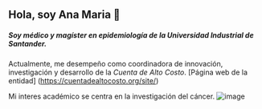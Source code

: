 ## Hola, soy **Ana Maria** :wave:





##### Soy *médico* y magíster en epidemiología de la Universidad Industrial de Santander.

Actualmente, me desempeño como coordinadora de innovación, investigación y desarrollo de la *Cuenta de Alto Costo*. [Página web de la entidad] (https://cuentadealtocosto.org/site/)

Mi interes académico se centra en la investigación del cáncer.
![image](https://user-images.githubusercontent.com/112821870/188750427-f580d371-4cd2-4a07-af51-a685ca9aeec9.png)


